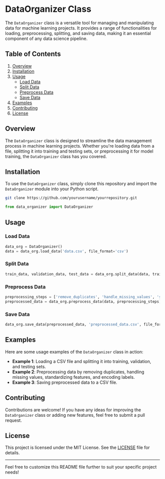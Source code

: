 # DataOrganizer Class

The `DataOrganizer` class is a versatile tool for managing and manipulating data for machine learning projects. It provides a range of functionalities for loading, preprocessing, splitting, and saving data, making it an essential component of any data science pipeline.

## Table of Contents
1. [Overview](#overview)
2. [Installation](#installation)
3. [Usage](#usage)
    - [Load Data](#load-data)
    - [Split Data](#split-data)
    - [Preprocess Data](#preprocess-data)
    - [Save Data](#save-data)
4. [Examples](#examples)
5. [Contributing](#contributing)
6. [License](#license)

## Overview
The `DataOrganizer` class is designed to streamline the data management process in machine learning projects. Whether you're loading data from a file, splitting it into training and testing sets, or preprocessing it for model training, the `DataOrganizer` class has you covered.

## Installation
To use the `DataOrganizer` class, simply clone this repository and import the `DataOrganizer` module into your Python script.

```bash
git clone https://github.com/yourusername/yourrepository.git
```

```python
from data_organizer import DataOrganizer
```

## Usage
### Load Data
```python
data_org = DataOrganizer()
data = data_org.load_data('data.csv', file_format='csv')
```

### Split Data
```python
train_data, validation_data, test_data = data_org.split_data(data, train_size=0.7, validation_size=0.15, test_size=0.15)
```

### Preprocess Data
```python
preprocessing_steps = ['remove_duplicates', 'handle_missing_values', 'standardize_features', 'encode_labels']
preprocessed_data = data_org.preprocess_data(data, preprocessing_steps)
```

### Save Data
```python
data_org.save_data(preprocessed_data, 'preprocessed_data.csv', file_format='csv')
```

## Examples
Here are some usage examples of the `DataOrganizer` class in action:

- **Example 1**: Loading a CSV file and splitting it into training, validation, and testing sets.
- **Example 2**: Preprocessing data by removing duplicates, handling missing values, standardizing features, and encoding labels.
- **Example 3**: Saving preprocessed data to a CSV file.

## Contributing
Contributions are welcome! If you have any ideas for improving the `DataOrganizer` class or adding new features, feel free to submit a pull request.

## License
This project is licensed under the MIT License. See the [LICENSE](LICENSE) file for details.

---

Feel free to customize this README file further to suit your specific project needs!
